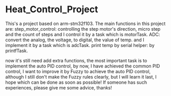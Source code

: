 # Heat_Control_Project
This's a project based on arm-stm32f103.
The main functions in this project are:
    step_motor_control: controlling the step motor's direction, micro step and the count of steps
        and I control it by a task which is motorTask.
    ADC: convert the analog, the voltage, to digital, the value of temp.
        and I implement it by a task which is adcTask.
    print temp by serial helper: by printfTask.
    
now it's still need add extra functions, the most important task is to implement the auto PID control,
by now, I have achieved the common PID control, I want to improve it by Fuzzy to achieve the auto PID
control, although I still don't make the Fuzzy rules clearly, but I will learn it last, I hope which 
can be done as soon as possible! If someone has such experiences, please give me some advice, thanks!
